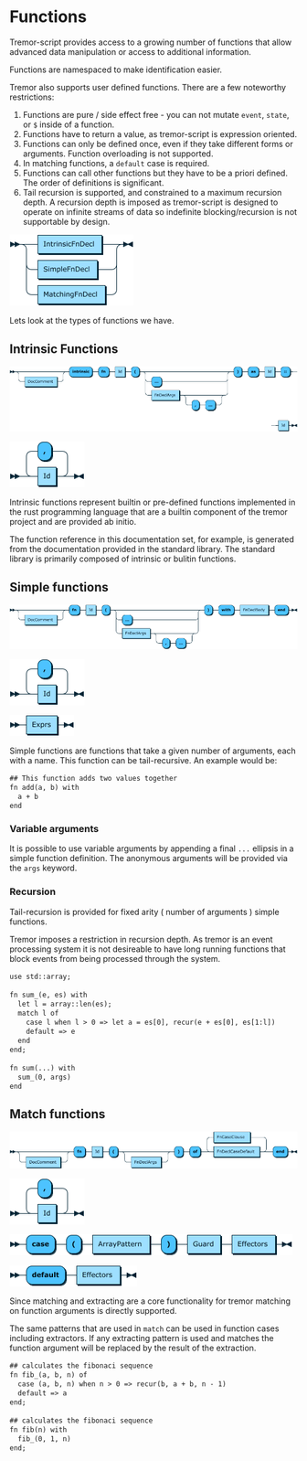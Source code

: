# Functions

Tremor-script provides access to a growing number of functions that allow
advanced data manipulation or access to additional information.

Functions are namespaced to make identification easier.

Tremor also supports user defined functions. There are a few 
noteworthy restrictions:

1. Functions are pure / side effect free - you can not mutate `event`, `state`,
   or `$` inside of a function.
2. Functions have to return a value, as tremor-script is expression oriented.
3. Functions can only be defined once, even if they take different forms or
   arguments. Function overloading is not supported.
4. In matching functions, a `default` case is required.
5. Functions can call other functions but they have to be a priori defined. The order of definitions is significant.
6. Tail recursion is supported, and constrained to a maximum recursion depth. A recursion depth is imposed as tremor-script is designed to operate on infinite streams of data so indefinite blocking/recursion is not supportable by design.

![function clause](grammar/diagram/FnDecl.png)

Lets look at the types of functions we have.

## Intrinsic Functions

![intrinsic fn](grammar/diagram/IntrinsicFnDecl.png)

![fn args](grammar/diagram/FnDeclArgs.png)

Intrinsic functions represent builtin or pre-defined functions implemented in the rust programming
language that are a builtin component of the tremor project and are provided ab initio.

The function reference in this documentation set, for example, is generated from the documentation
provided in the standard library. The standard library is primarily composed of intrinsic or bulitin
functions.

## Simple functions

![simple fn](grammar/diagram/SimpleFnDecl.png)

![fn args](grammar/diagram/FnDeclArgs.png)

![fn body](grammar/diagram/FnDeclBody.png)

Simple functions are functions that take a given number of arguments, each with
a name. This function can be tail-recursive. An example would be:


```tremor
## This function adds two values together
fn add(a, b) with
  a + b
end
```

### Variable arguments

It is possible to use variable arguments by appending a final `...` ellipsis in a simple
function definition. The anonymous arguments will be provided via the `args` keyword.

### Recursion

Tail-recursion is provided for fixed arity ( number of arguments ) simple functions.

Tremor imposes a restriction in recursion depth. As tremor is an event processing system
it is not desireable to have long running functions that block events from being processed
through the system.

```tremor
use std::array;

fn sum_(e, es) with
  let l = array::len(es);
  match l of    
    case l when l > 0 => let a = es[0], recur(e + es[0], es[1:l])
    default => e
  end
end;

fn sum(...) with
  sum_(0, args)
end
```
## Match functions

![match fn](grammar/diagram/MatchingFnDecl.png)

![fn args](grammar/diagram/FnDeclArgs.png)

![fn case](grammar/diagram/FnDeclCaseClause.png)

![fn default](grammar/diagram/FnDeclCaseDefault.png)

Since matching and extracting are a core functionality for tremor matching on
function arguments is directly supported.

The same patterns that are used in `match` can be used in function cases
including extractors. If any extracting pattern is used and matches the function
argument will be replaced by the result of the extraction.


```tremor
## calculates the fibonaci sequence
fn fib_(a, b, n) of
  case (a, b, n) when n > 0 => recur(b, a + b, n - 1)
  default => a
end;

## calculates the fibonaci sequence
fn fib(n) with
  fib_(0, 1, n)
end;
```

